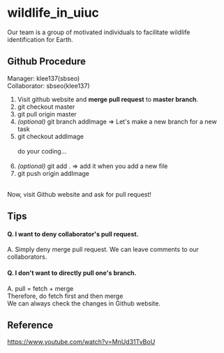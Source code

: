 # wildlife_in_uiuc
Our team is a group of motivated individuals to facilitate wildlife identification for Earth. <br />

## Github Procedure
Manager: klee137(sbseo) <br />
Collaborator: sbseo(klee137) <br />
1. Visit github website and __merge pull request__ to __master branch__.
1. git checkout master<br />
2. git pull origin master <br />
3. _(optional)_ git branch addImage => Let's make a new branch for a new task <br /> 
4. git checkout addImage <br /> 
<br /> do your coding... <br /><br />
4. _(optional)_ git add .  => add it when you add a new file<br /> 
5. git push origin addImage
<br /> 
Now, visit Github website and ask for pull request!
  
## Tips
#### Q. I want to deny collaborator's pull request.
A. Simply deny merge pull request. We can leave comments to our collaborators.

#### Q. I don't want to directly pull one's branch. 
A. pull = fetch + merge <br />
Therefore, do fetch first and then merge <br />
We can always check the changes in Github website. 

## Reference
https://www.youtube.com/watch?v=MnUd31TvBoU
